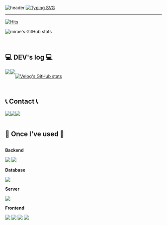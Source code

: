 ![header](https://capsule-render.vercel.app/api?type=waving&color=6994CDEE&text=&animation=twinkling&height=80)
[![Typing SVG](https://readme-typing-svg.demolab.com?font=Alkatra&weight=500&size=45&duration=3500&pause=3&color=6994CDEE&center=false&vCenter=false&multiline=true&repeat=true&width=1000&height=100&lines=Welcome+to+MIRAE's+GitHub!👋)](https://git.io/typing-svg)
 
<div align="left">

-------

[![Hits](https://hits.seeyoufarm.com/api/count/incr/badge.svg?url=https%3A%2F%2Fgithub.com%2Ffuture2ee&count_bg=%23FF7892&title_bg=%23555555&icon=&icon_color=%23E7E7E7&title=hits&edge_flat=false)](https://hits.seeyoufarm.com)

![mirae's GitHub stats](https://github-readme-stats.vercel.app/api?username=future2ee&show_icons=true&theme=dracula)

<!--[![Top Langs](https://github-readme-stats.vercel.app/api/top-langs/?username=future2ee&layout=pie)](https://github.com/anuraghazra/github-readme-stats)-->

<br>

## 💻 DEV's log 💻
<div style="display:flex; flex-direction:row;">
    <a href="https://velog.io/@mslcc458">
        <img src="https://img.shields.io/badge/Velog-20c997?style=for-the-badge&logo=Vimeo&logoColor=white"> 
    </a>
    <a href="https://www.notion.so/future2ee/62aa925ca65c417fbc6f89c8d17f34d6?pvs=4">
        <img src="https://img.shields.io/badge/portfolio-000000?style=for-the-badge&logo=notion&logoColor=white"> 
    </a>
  
 [![Velog's GitHub stats](https://velog-readme-stats.vercel.app/api?name=mslcc458)](https://github.com/mslcc458/velog-readme-stats)

</div><br>

## 📞 Contact 📞
<div style="display:flex; flex-direction:row;">
    <a href="https://open.kakao.com/o/sNsdOQ2f">
        <img src="https://img.shields.io/badge/KakaoTalk-FFCD00?style=for-the-badge&logoColor=black&logo=KakaoTalk"> 
    </a>
    <a href="mailto:alfo5182@gmail.com">
        <img src="https://img.shields.io/badge/Gmail-EA4335?style=for-the-badge&logo=Gmail&logoColor=white"> 
    </a>
    <a href="https://www.instagram.com/earimeeel">
        <img src="https://img.shields.io/badge/Instagram-E4405F?style=for-the-badge&logo=Instagram&logoColor=white"> 
    </a>

</div><br>


## 🔨 Once I've used 🔨
<div style="display:flex; flex-direction:column; align-items:flex-start;">
    <!-- Backend -->
    <p><strong>Backend</strong></p>
    <div>
        <img src="https://img.shields.io/badge/Java-007396?style=for-the-badge&logo=Java&logoColor=white"> 
        <img src="https://img.shields.io/badge/Spring Boot-6DB33F?style=for-the-badge&logo=spring boot&logoColor=white"> 
    </div>
    <!-- Database -->
    <p><strong>Database</strong></p>
    <div>
        <img src="https://img.shields.io/badge/oracle-F80000?style=for-the-badge&logo=oracle&logoColor=white"> 
    </div>
    <!-- Server -->
    <p><strong>Server</strong></p>
    <div>
        <img src="https://img.shields.io/badge/apache tomcat-F8DC75?style=for-the-badge&logo=apachetomcat&logoColor=black">
    </div>
    <!-- Frontend -->
    <p><strong>Frontend</strong></p>
    <div>
        <img src="https://img.shields.io/badge/html5-E34F26?style=flat-square&logo=html5&logoColor=white"> 
        <img src="https://img.shields.io/badge/css-1572B6?style=flat-square&logo=css3&logoColor=white"> 
        <img src="https://img.shields.io/badge/javascript-F7DF1E?style=flat-square&logo=javascript&logoColor=black"> 
        <img src="https://img.shields.io/badge/bootstrap-7952B3?style=flat-square&logo=bootstrap&logoColor=white">
    </div>

</div>
